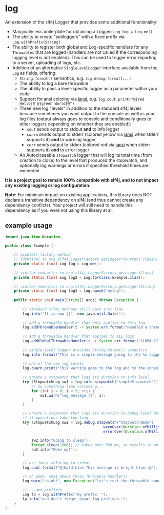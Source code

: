 # log

An extension of the slf4j Logger that provides some additional functionality:

  * Marginally less boilerplate for obtaining a Logger:  `Log log = Log.me()`
  * The ability to create "subloggers" with a fixed prefix via `Log.withPrefix(String)`
  * The ability to register both global and Log-specific handlers for any `Throwables` that are logged (handlers are not called if the corresponding logging level is not enabled).  This can be used to trigger error reporting to a server, uploading of logs, etc.
  * Addition of an alternative `SingleLevelLogger` interface available from the `Log` as fields, offering:
    * `String.format()` semantics, e.g. `log.debug.format(...)`
    * The ability to log a bare throwable
    * The ability to pass a level-specific logger as a parameter within your code
    * Support for ansi coloring via [jansi](http://fusesource.github.io/jansi/), e.g. `log.cout.print("@|red Hello|@ @|green World|@")`
    * Three new log "levels" in addition to the standard slf4j levels because sometimes you want output to the console as well as your log files (output always goes to console and conditionally goes to other loggers depending on whether they are enabled):
      * `cout` sends output to stdout **and** to info logger
      * `cwarn` sends output to stderr (colored yellow via [jansi](http://fusesource.github.io/jansi/) when stderr supports it) **and** to warning logger
      * `cerr` sends output to stderr (colored red via [jansi](http://fusesource.github.io/jansi/) when stderr supports it) **and** to error logger
    * An Autocloseable `stopwatch` logger that will log its total time (from creation to close) to the level that produced the stopwatch, and optionally log warnings or errors if specified threshold times are exceeded.
      
**It is a project goal to remain 100% compatible with slf4j, and to not impact any existing logging or log configuration.**

**Note:** For minimum impact on existing applications, this library does NOT declare a transitive dependency on slf4j (and thus cannot create any dependency conflicts).  Your project will still need to handle this dependency as if you were not using this library at all.

example usage
-------------

```java
import java.time.Duration;

public class Example {
    
    // simplest factory method
    // identical to org.slf4j.LoggerFactory.getLogger(<current class>)
    private static final Log log = Log.me();
    
    // similar semantics to org.slf4j.LoggerFactory.getLogger(Class)
    private static final Log log2 = Log.forClass(Example.class);
    
    // similar semantics to org.slf4j.LoggerFactory.getLogger(String)
    private static final Log log3 = Log.named("mylog");
    
    public static void main(String[] args) throws Exception {
        
        // standard slf4j methods still work just fine        
        log.info("It is now {}", new java.util.Date());
        
        // add a throwable handler that only applies to this log
        log.addThrowableHandler(t -> System.err.format("Handled a throwable: %s%n", t.getMessage()));
        
        // add a throwable handler that applies to ALL logs
        Log.addGlobalThrowableHandler(t -> System.err.format("GLOBALLY handled a throwable: %s%n", t.getMessage()));
        
        // single-level logger provides String.format() semantics
        log.info.format("This is a simple message going to the %s logger.", "info");
        
        // one of the new log levels
        log.cwarn.print("This warning goes to the log and to the console with coloring");
        
        // create a stopwatch that logs its duration to info level
        try (StopwatchLog sw1 = log.info.stopwatch("simpleStopwatch")) {
            // do something time consuming...
            for (int i = 0; i < 5; ++i) {
                sw1.warn("log message {}", i);
            }
        }

        // create a stopwatch that logs its duration to debug level but will auto-warn or auto-error
        // if operations take too long
        try (StopwatchLog sw2 = log.debug.stopwatch("stopwatchdemo")
                                            .warnOver(Duration.ofMillis(250))
                                            .errorOver(Duration.ofMillis(500))) {
            
            sw2.info("Going to sleep");
            Thread.sleep(1000); // takes over 500 ms, so results in an error log
            sw2.info("Woke up!");
        }

        // use jansi coloring to stdout
        log.cout.format("@|bold,blue This message is bright blue.|@");

        // oh yeah, what about those Throwable handlers?
        log.warn("uh-oh!", new Exception("let's test the throwable handlers"));
        
        // ...and prefixes
        Log lp = log.withPrefix("my prefix: ");
        lp.info("and don't forget about log prefixes.");
    }
}
```
